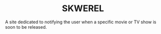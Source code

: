 <center>

# SKWEREL

</center>

A site dedicated to notifying the user when a specific movie or TV show is soon to be released.


